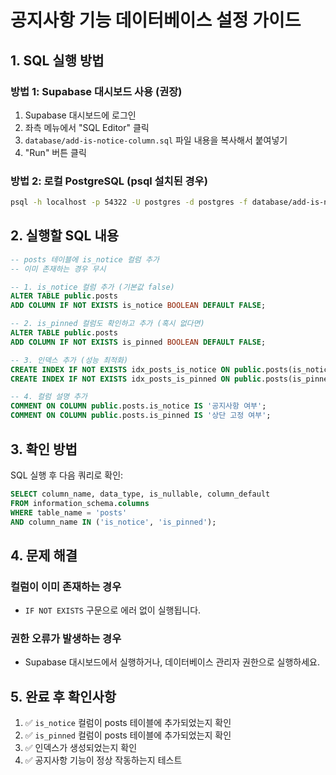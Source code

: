# 공지사항 기능 데이터베이스 설정 가이드

## 1. SQL 실행 방법

### 방법 1: Supabase 대시보드 사용 (권장)
1. Supabase 대시보드에 로그인
2. 좌측 메뉴에서 "SQL Editor" 클릭
3. `database/add-is-notice-column.sql` 파일 내용을 복사해서 붙여넣기
4. "Run" 버튼 클릭

### 방법 2: 로컬 PostgreSQL (psql 설치된 경우)
```bash
psql -h localhost -p 54322 -U postgres -d postgres -f database/add-is-notice-column.sql
```

## 2. 실행할 SQL 내용

```sql
-- posts 테이블에 is_notice 컬럼 추가
-- 이미 존재하는 경우 무시

-- 1. is_notice 컬럼 추가 (기본값 false)
ALTER TABLE public.posts 
ADD COLUMN IF NOT EXISTS is_notice BOOLEAN DEFAULT FALSE;

-- 2. is_pinned 컬럼도 확인하고 추가 (혹시 없다면)
ALTER TABLE public.posts 
ADD COLUMN IF NOT EXISTS is_pinned BOOLEAN DEFAULT FALSE;

-- 3. 인덱스 추가 (성능 최적화)
CREATE INDEX IF NOT EXISTS idx_posts_is_notice ON public.posts(is_notice) WHERE is_notice = true;
CREATE INDEX IF NOT EXISTS idx_posts_is_pinned ON public.posts(is_pinned) WHERE is_pinned = true;

-- 4. 컬럼 설명 추가
COMMENT ON COLUMN public.posts.is_notice IS '공지사항 여부';
COMMENT ON COLUMN public.posts.is_pinned IS '상단 고정 여부';
```

## 3. 확인 방법

SQL 실행 후 다음 쿼리로 확인:
```sql
SELECT column_name, data_type, is_nullable, column_default 
FROM information_schema.columns 
WHERE table_name = 'posts' 
AND column_name IN ('is_notice', 'is_pinned');
```

## 4. 문제 해결

### 컬럼이 이미 존재하는 경우
- `IF NOT EXISTS` 구문으로 에러 없이 실행됩니다.

### 권한 오류가 발생하는 경우
- Supabase 대시보드에서 실행하거나, 데이터베이스 관리자 권한으로 실행하세요.

## 5. 완료 후 확인사항

1. ✅ `is_notice` 컬럼이 posts 테이블에 추가되었는지 확인
2. ✅ `is_pinned` 컬럼이 posts 테이블에 추가되었는지 확인
3. ✅ 인덱스가 생성되었는지 확인
4. ✅ 공지사항 기능이 정상 작동하는지 테스트
